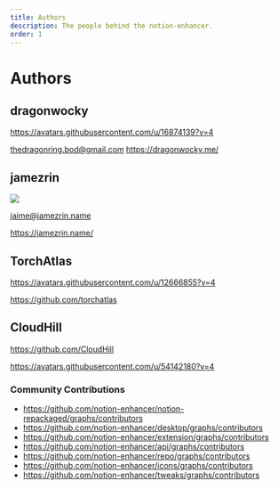```yaml
---
title: Authors
description: The people behind the notion-enhancer.
order: 1
---
```


# Authors

## dragonwocky

https://avatars.githubusercontent.com/u/16874139?v=4

thedragonring.bod@gmail.com https://dragonwocky.me/

## jamezrin

![](https://avatars.githubusercontent.com/u/5949554?v=4)

jaime@jamezrin.name

https://jamezrin.name/

## TorchAtlas

https://avatars.githubusercontent.com/u/12666855?v=4

https://github.com/torchatlas

## CloudHill

https://github.com/CloudHill

https://avatars.githubusercontent.com/u/54142180?v=4

### Community Contributions

- https://github.com/notion-enhancer/notion-repackaged/graphs/contributors
- https://github.com/notion-enhancer/desktop/graphs/contributors
- https://github.com/notion-enhancer/extension/graphs/contributors
- https://github.com/notion-enhancer/api/graphs/contributors
- https://github.com/notion-enhancer/repo/graphs/contributors
- https://github.com/notion-enhancer/icons/graphs/contributors
- https://github.com/notion-enhancer/tweaks/graphs/contributors
